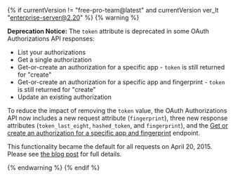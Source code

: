 {% if currentVersion != "free-pro-team@latest" and currentVersion ver_lt "enterprise-server@2.20" %}
{% warning %}

**Deprecation Notice:** The `token` attribute is deprecated in some OAuth Authorizations API responses:
* List your authorizations
* Get a single authorization
* Get-or-create an authorization for a specific app - `token` is still returned for "create"
* Get-or-create an authorization for a specific app and fingerprint - `token` is still returned for "create"
* Update an existing authorization

To reduce the impact of removing the `token` value, the OAuth Authorizations API now includes a new request attribute (`fingerprint`), three new response attributes (`token_last_eight`, `hashed_token`, and `fingerprint`), and the [Get or create an authorization for a specific app and fingerprint](/rest/reference/oauth-authorizations#get-or-create-an-authorization-for-a-specific-app-and-fingerprint) endpoint.

This functionality became the default for all requests on April 20, 2015. Please see [the blog post](https://developer.github.com/changes/2015-04-20-authorizations-api-response-changes-are-now-in-effect/) for full details.

{% endwarning %}
{% endif %}

